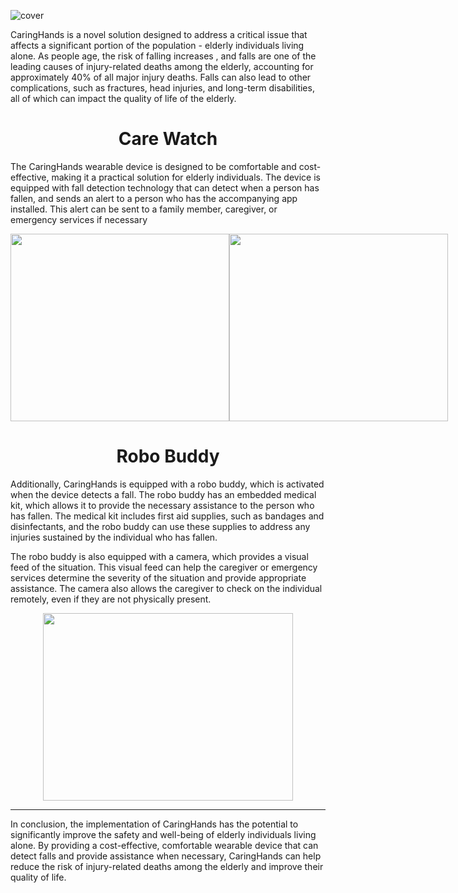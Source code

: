 
![cover](https://github.com/vishaalupot/CaringHands/assets/84678878/0911de89-b265-431b-b5f4-b45bb0160cf1)

<p>CaringHands is a novel solution designed to address a critical issue that affects a significant portion of the population - elderly individuals living alone. As people age, the risk of falling increases , and falls are one of the leading causes of injury-related deaths among the elderly, accounting for approximately 40% of all major injury deaths. Falls can also lead to other complications, such as fractures, head injuries, and long-term disabilities, all of which can impact the quality of life of the elderly.</p>

<div align="center">
<h1>Care Watch</h1>
</div>
<p>The CaringHands wearable device is designed to be comfortable and cost- effective, making it a practical solution for elderly individuals. The device is equipped with fall detection technology that can detect when a person has fallen, and sends an alert to a person who has the accompanying app installed. This alert can be sent to a family member, caregiver, or emergency services if necessary</p>

<div align="center">
<div style="display: flex">
  <img src="https://github.com/vishaalupot/CaringHands/assets/84678878/23821e72-309a-4158-9c20-814d55874c62" width="350" height="300">
  <img src="https://github.com/vishaalupot/CaringHands/assets/84678878/c6e259cd-cf2a-44d7-a084-c0b3a0a6c5db" width="350" height="300">
</div>
</div>

<div align="center">
<h1>Robo Buddy</h1>
  </div>
<p>Additionally, CaringHands is equipped with a robo buddy, which is activated when the device detects a fall. The robo buddy has an embedded medical kit, which allows it to provide the necessary assistance to the person who has fallen. The medical kit includes first aid supplies, such as bandages and disinfectants, and the robo buddy can use these supplies to address any injuries sustained by the individual who has fallen.
 
The robo buddy is also equipped with a camera, which provides a visual feed of the situation. This visual feed can help the caregiver or emergency services determine the severity of the situation and provide appropriate assistance. The camera also allows the caregiver to check on the individual remotely, even if they are not physically present.</p>
<div align="center">
  <img src="https://github.com/vishaalupot/CaringHands/assets/84678878/fda3e5b7-2722-42a5-a69f-eb8a79280423" width="400" height="300">
  </div>
<hr>
<p>In conclusion, the implementation of CaringHands has the potential to significantly improve the safety and well-being of elderly individuals living alone. By providing a cost-effective, comfortable wearable device that can detect falls and provide assistance when necessary, CaringHands can help reduce the risk of injury-related deaths among the elderly and improve their quality of life.</p>

